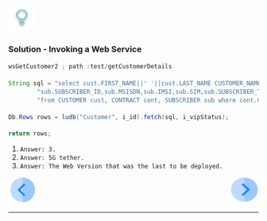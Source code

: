 ![](/academy/Training_Level_1/03_fabric_basic_LU/images/Solution.png) 

### Solution - Invoking a Web Service

```java
wsGetCustomer2 ; path :test/getCustomerDetails 

String sql = "select cust.FIRST_NAME||' '||cust.LAST_NAME CUSTOMER_NAME, cont.CONTRACT_ID,cont.CONTRACT_DESCRIPTION," +
        "sub.SUBSCRIBER_ID,sub.MSISDN,sub.IMSI,sub.SIM,sub.SUBSCRIBER_TYPE,sub.VIP_STATUS " +
		"from CUSTOMER cust, CONTRACT cont, SUBSCRIBER sub where cont.CONTRACT_ID=sub.SUBSCRIBER_ID and sub.VIP_STATUS=?";

Db.Rows rows = ludb("Customer", i_id).fetch(sql, i_vipStatus);

return rows;
```



1. `Answer: 3.` 
2. `Answer: 5G tether.` 
3. `Answer: The Web Version that was the last to be deployed.`  


[![Previous](/articles/images/Previous.png)](/academy/Training_Level_1/06_web_services/04_invoking_a_web_service_exercises.md)[<img align="right" width="60" height="54" src="/articles/images/Next.png">](/academy/Training_Level_1/06_web_services/06_response_codes_and_supported_verbs.md)

------

